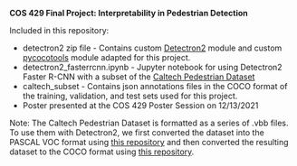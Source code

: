 **COS 429 Final Project: Interpretability in Pedestrian Detection**

Included in this repository:
* detectron2 zip file - Contains custom [Detectron2](https://github.com/facebookresearch/detectron2) module and custom [pycocotools](https://github.com/cocodataset/cocoapi/tree/master/PythonAPI/pycocotools) module adapted for this project.
* detectron2_fasterrcnn.ipynb - Jupyter notebook for using Detectron2 Faster R-CNN with a subset of the [Caltech Pedestrian Dataset](https://drive.google.com/drive/folders/1IBlcJP8YsCaT81LwQ2YwQJac8bf1q8xF)
* caltech_subset - Contains json annotations files in the COCO format of the training, validation, and test sets used for this project.
* Poster presented at the COS 429 Poster Session on 12/13/2021

Note: The Caltech Pedestrian Dataset is formatted as a series of .vbb files. To use them with Detectron2, we first converted the dataset into the PASCAL VOC format using [this repository](https://github.com/CasiaFan/Dataset_to_VOC_converter) and then converted the resulting dataset to the COCO format using [this repository](https://github.com/yukkyo/voc2coco).

